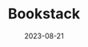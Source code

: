 ---
title: Bookstack
image: bookstack.png
img_path: /images/
date: 2023-08-21
categories: [homelab,how-to]
tags: [bookstack,documentation,self-hosted]
pin: false
comments: true
---